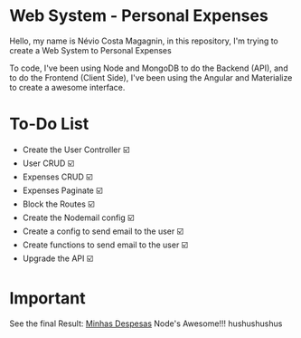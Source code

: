 # Web System - Personal Expenses

Hello, my name is Névio Costa Magagnin, in this repository, I'm trying to create a Web System to Personal Expenses

To code, I've been using Node and MongoDB to do the Backend (API), and to do the Frontend (Client Side), I've been using the Angular and Materialize to create a awesome interface. 

# To-Do List

* Create the User Controller :ballot_box_with_check:
* User CRUD :ballot_box_with_check:
* Expenses CRUD :ballot_box_with_check:
* Expenses Paginate :ballot_box_with_check:
* Block the Routes :ballot_box_with_check:
* Create the Nodemail config :ballot_box_with_check:
* Create a config to send email to the user :ballot_box_with_check:
* Create functions to send email to the user :ballot_box_with_check:
* Upgrade the API :ballot_box_with_check:

# Important

See the final Result: [Minhas Despesas](https://expenses-web-system.firebaseapp.com "Project Endded")
Node's Awesome!!! hushushushus